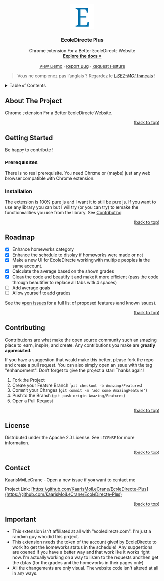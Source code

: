 <!-- Improved compatibility of back to top link: See: https://github.com/othneildrew/Best-README-Template/pull/73 -->
<a name="readme-top"></a>
<!--
*** Thanks for checking out the Best-README-Template. If you have a suggestion
*** that would make this better, please fork the repo and create a pull request
*** or simply open an issue with the tag "enhancement".
*** Don't forget to give the project a star!
*** Thanks again! Now go create something AMAZING! :D
-->



<!-- PROJECT SHIELDS -->
<!--
*** I'm using markdown "reference style" links for readability.
*** Reference links are enclosed in brackets [ ] instead of parentheses ( ).
*** See the bottom of this document for the declaration of the reference variables
*** for contributors-url, forks-url, etc. This is an optional, concise syntax you may use.
*** https://www.markdownguide.org/basic-syntax/#reference-style-links
-->
<!--
[![Contributors][contributors-shield]][contributors-url]
[![Forks][forks-shield]][forks-url]
[![Stargazers][stars-shield]][stars-url]
[![Issues][issues-shield]][issues-url]
[![MIT License][license-shield]][license-url]
[![LinkedIn][linkedin-shield]][linkedin-url]
-->



<!-- PROJECT LOGO -->
<br />
<div align="center">
  <a href="https://github.com/KaarisMoiLeCrane/EcoleDirecte-Plus">
    <img src="images/icons/icon_128.png" alt="Logo" width="80" height="80">
  </a>

<h3 align="center">EcoleDirecte Plus</h3>

  <p align="center">
    Chrome extension For a Better EcoleDirecte Website
    <br />
    <a href="https://github.com/KaarisMoiLeCrane/EcoleDirecte-Plus"><strong>Explore the docs »</strong></a>
    <br />
    <br />
    <a href="https://github.com/KaarisMoiLeCrane/EcoleDirecte-Plus">View Demo</a>
    ·
    <a href="https://github.com/KaarisMoiLeCrane/EcoleDirecte-Plus/issues">Report Bug</a>
    ·
    <a href="https://github.com/KaarisMoiLeCrane/EcoleDirecte-Plus/issues">Request Feature</a>
  </p>
</div>

> Vous ne comprenez pas l'anglais ? Regardez le [*LISEZ-MOI* français](./README.md) !

<!-- TABLE OF CONTENTS -->
<details>
  <summary>Table of Contents</summary>
  <ol>
    <li>
      <a href="#about-the-project">About The Project</a>
    </li>
    <li>
      <a href="#getting-started">Getting Started</a>
      <ul>
        <li><a href="#prerequisites">Prerequisites</a></li>
        <li><a href="#installation">Installation</a></li>
      </ul>
    </li>
    <li><a href="#usage">Usage</a></li>
    <li><a href="#roadmap">Roadmap</a></li>
    <li><a href="#contributing">Contributing</a></li>
    <li><a href="#license">License</a></li>
    <li><a href="#contact">Contact</a></li>
    <!-- <li><a href="#special-thanks">Special Thanks</a></li> -->
    <li><a href="#important">Important</a></li>
  </ol>
</details>



<!-- ABOUT THE PROJECT -->
## About The Project

Chrome extension For a Better EcoleDirecte Website.

<p align="right">(<a href="#readme-top">back to top</a>)</p>

<!-- GETTING STARTED -->
## Getting Started

Be happy to contribute !

### Prerequisites

There is no real prerequisite. You need Chrome or (maybe) just any web browser compatible with Chrome extension.

### Installation

The extension is 100% pure js and I want it to still be pure js. If you want to use any library you can but I will try (or you can try) to remake the functionnalities you use from the library.
See [Contributing](#contributing)

<p align="right">(<a href="#readme-top">back to top</a>)</p>



<!-- ROADMAP -->
## Roadmap

- [x] Enhance homeworks category
- [x] Enhance the schedule to display if homeworks were made or not
- [x] Make a new UI for EcoleDirecte working with multiple peoples in the same account.
- [x] Calculate the average based on the shown grades
- [x] Clean the code and beautify it and make it more efficient (pass the code through beautifier to replace all tabs with 4 spaces)
- [ ] Add average goals
- [ ] Allow yourself to add grades

See the [open issues](https://github.com/KaarisMoiLeCrane/EcoleDirecte-Plus/issues) for a full list of proposed features (and known issues).

<p align="right">(<a href="#readme-top">back to top</a>)</p>



<!-- CONTRIBUTING -->
## Contributing

Contributions are what make the open source community such an amazing place to learn, inspire, and create. Any contributions you make are **greatly appreciated**.

If you have a suggestion that would make this better, please fork the repo and create a pull request. You can also simply open an issue with the tag "enhancement".
Don't forget to give the project a star! Thanks again!

1. Fork the Project
2. Create your Feature Branch (`git checkout -b Amazing/Features`)
3. Commit your Changes (`git commit -m 'Add some AmazingFeature'`)
4. Push to the Branch (`git push origin Amazing/Features`)
5. Open a Pull Request

<p align="right">(<a href="#readme-top">back to top</a>)</p>



<!-- LICENSE -->
## License

Distributed under the Apache 2.0 License. See `LICENSE` for more information.

<p align="right">(<a href="#readme-top">back to top</a>)</p>



<!-- CONTACT -->
## Contact

KaarisMoiLeCrane - Open a new issue if you want to contact me

Project Link: [https://github.com/KaarisMoiLeCrane/EcoleDirecte-Plus](https://github.com/KaarisMoiLeCrane/EcoleDirecte-Plus)

<p align="right">(<a href="#readme-top">back to top</a>)</p>


<!-- IMPORTANT -->
## Important

- This extension isn't affiliated at all with "ecoledirecte.com". I'm just a random guy who did this project.
- This extension needs the token of the account gived by EcoleDirecte to work (to get the homeworks status in the schedule). Any suggestions are opened if you have a better way and that work like it works right now. I'm actually working on a way to listen to the requests and then get the datas (for the grades and the homeworks in their pages only)
- All the changements are only visual. The website code isn't altered at all in any ways.
